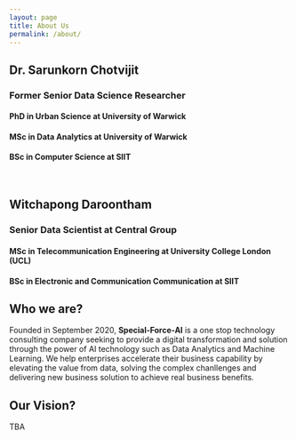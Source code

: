 ```yaml
---
layout: page
title: About Us
permalink: /about/
---
```


## Dr. Sarunkorn Chotvijit
### Former Senior Data Science Researcher
#### PhD in Urban Science at University of Warwick
#### MSc in Data Analytics at University of Warwick
#### BSc in Computer Science at SIIT

<br>

## Witchapong Daroontham
### Senior Data Scientist at Central Group
#### MSc in Telecommunication Engineering at University College London (UCL)
#### BSc in Electronic and Communication Communication at SIIT

<!---
itemise:
* 
* 
-->

## Who we are?
Founded in September 2020, **Special-Force-AI** is a one stop technology consulting company seeking to provide a digital transformation and solution through the power of AI technology such as Data Analytics and Machine Learning. We help enterprises accelerate their business capability by elevating the value from data, solving the complex chanllenges and delivering new business solution to achieve real business benefits.

## Our Vision?
TBA
